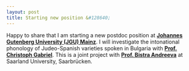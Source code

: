 ```yaml
---
layout: post
title: Starting new position &#128640;
---
```


Happy to share that I am starting a new postdoc position at 
<strong><a href="https://www.ucd.ie/" target="_blank" rel="noopener">Johannes Gutenberg University (JGU) Mainz</a></strong>.
I will investigate the intonational phonology of Judeo-Spanish varieties spoken in Bulgaria 
with <strong><a href="https://www.romanistik.uni-mainz.de/gabriel/" target="_blank" rel="noopener">Prof. Christoph Gabriel</a></strong>.
This is a joint project with <strong><a href="https://www.coli.uni-saarland.de/~andreeva/" target="_blank" rel="noopener">Prof. Bistra Andreeva</a></strong>
at Saarland University, Saarbrücken. 

